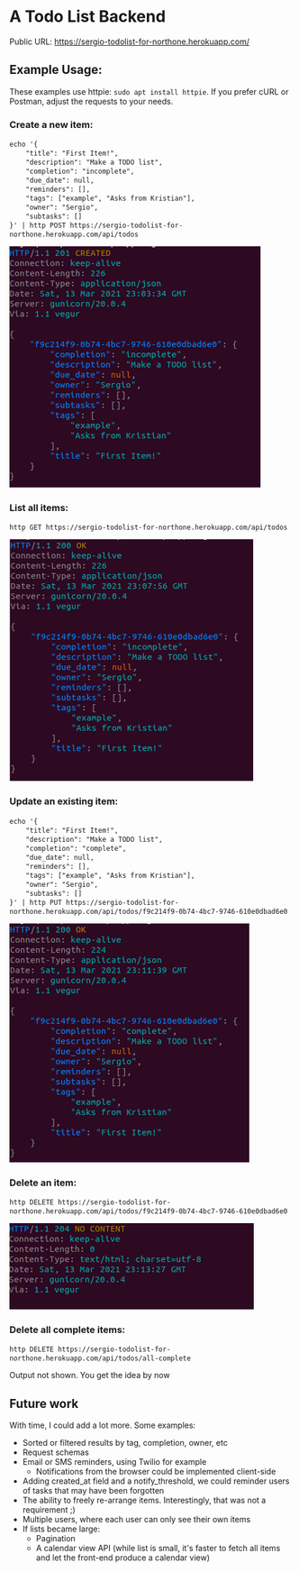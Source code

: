 # A Todo List Backend

Public URL: https://sergio-todolist-for-northone.herokuapp.com/



## Example Usage:

These examples use httpie: `sudo apt install httpie`. If you prefer cURL or Postman, adjust the requests to your needs.


### Create a new item:

```
echo '{
    "title": "First Item!",
    "description": "Make a TODO list",
    "completion": "incomplete",
    "due_date": null,
    "reminders": [],
    "tags": ["example", "Asks from Kristian"],
    "owner": "Sergio",
    "subtasks": []
}' | http POST https://sergio-todolist-for-northone.herokuapp.com/api/todos
```
![](doc/images/example_post.png)


### List all items:

```
http GET https://sergio-todolist-for-northone.herokuapp.com/api/todos
```
![](doc/images/example_list.png)


### Update an existing item:

```
echo '{
    "title": "First Item!",
    "description": "Make a TODO list",
    "completion": "complete",
    "due_date": null,
    "reminders": [],
    "tags": ["example", "Asks from Kristian"],
    "owner": "Sergio",
    "subtasks": []
}' | http PUT https://sergio-todolist-for-northone.herokuapp.com/api/todos/f9c214f9-0b74-4bc7-9746-610e0dbad6e0
```
![](doc/images/example_update.png)


### Delete an item:
```
http DELETE https://sergio-todolist-for-northone.herokuapp.com/api/todos/f9c214f9-0b74-4bc7-9746-610e0dbad6e0
```
![](doc/images/example_delete.png)


### Delete all complete items:
```
http DELETE https://sergio-todolist-for-northone.herokuapp.com/api/todos/all-complete
```
Output not shown. You get the idea by now



## Future work

With time, I could add a lot more. Some examples:

* Sorted or filtered results by tag, completion, owner, etc
* Request schemas
* Email or SMS reminders, using Twilio for example
    * Notifications from the browser could be implemented client-side
* Adding created_at field and a notify_threshold, we could reminder users of tasks that may have been forgotten
* The ability to freely re-arrange items. Interestingly, that was not a requirement ;)
* Multiple users, where each user can only see their own items
* If lists became large:
    * Pagination
    * A calendar view API (while list is small, it's faster to fetch all items and let the front-end produce a calendar view)
